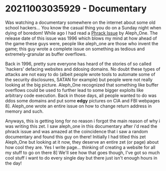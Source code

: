 # 20211003035929 - Documentary

Was watching a documentary somewhere on the internet about some old school
hackers... You know the casual thing you do on a Sunday night when dying
of boredom! While ago I had read a [Phrack Issue](http://phrack.org/issues/49/14.html)
by Aleph_One. The release date of this issue was 1996 which blows my mind
at how ahead of the game these guys were, people like aleph_one are those who
invent the game; this guy wrote a complete issue on something as tedious and
extremely-granular as buffer overflows.

Back in 1996, pretty sure everyone has heard of the stories of so called 
'hackers' defacing websites and ddosing domains. No doubt these types of
attacks are not easy to do (albeit people wrote tools to automate some 
of the security disclosures, SATAN for example) but people were not really
looking at the big picture. Aleph_One recognized that something like buffer
overflows could be used to further lead to some bigger exploits like arbitrary
code execution. Back in those days, all people wanted to do was ddos some
domains and put some **edgy** pictures on CIA and FBI webpages 8]. Aleph_one
wrote an entire issue on how to change return address in memory and such.

Anyways, this is getting long for no reason i forgot the main reason of why
i was writing this zet. I saw aleph_one in this documentary after i'd read
the phrack issue and was amazed at the coincidence that i saw a random
documentary and found this guy on there! Initially I had titled this zet
Aleph_One but looking at it now, they deserve an entire zet (or page) about
how cool they are. Yes I write page... thinking of creating a website for all
my stuff to go on there 8] We'll see how that goes though, I've got so much
cool stuff i want to do every single day but there just isn't enough hours
in the day!
